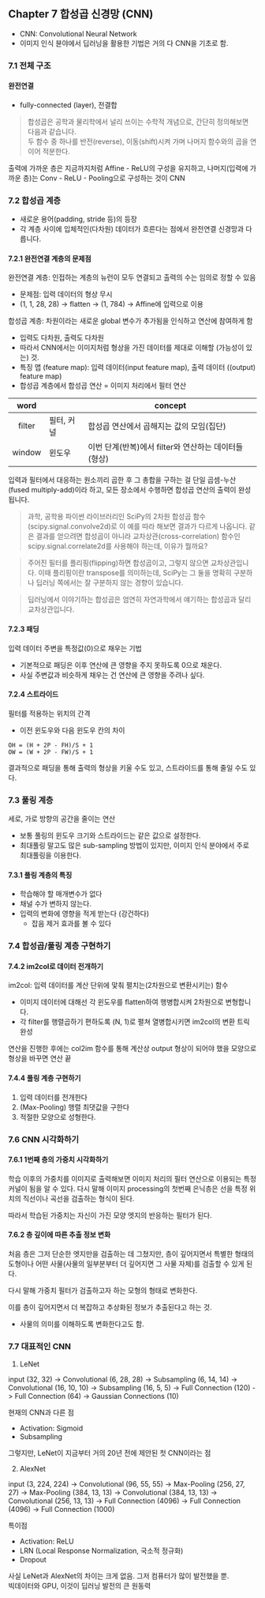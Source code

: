 ## Chapter 7 합성곱 신경망 (CNN)

- CNN: Convolutional Neural Network
- 이미지 인식 뷴야에서 딥러닝을 활용한 기법은 거의 다 CNN을 기초로 함.

### 7.1 전체 구조

#### 완전연결

- fully-connected (layer), 전결합

> 합성곱은 공학과 물리학에서 널리 쓰이는 수학적 개념으로, 간단히 정의해보면 다음과 같습니다.<br />두 함수 중 하나를 반전(reverse), 이동(shift)시켜 가며 나머지 함수와의 곱을 연이어 적분한다.

출력에 가까운 층은 지금까지처럼 Affine - ReLU의 구성을 유지하고, 나머지(입력에 가까운 층)는 Conv - ReLU - Pooling으로 구성하는 것이 CNN

### 7.2 합성곱 계층

- 새로운 용어(padding, stride 등)의 등장
- 각 계층 사이에 입체적인(다차원) 데이터가 흐른다는 점에서 완전연결 신경망과 다릅니다.

#### 7.2.1 완전연결 계층의 문제점

완전연결 계층: 인접하는 계층의 뉴런이 모두 연결되고 출력의 수는 임의로 정할 수 있음
- 문제점: 입력 데이터의 형상 무시
- (1, 1, 28, 28) -> flatten -> (1, 784) -> Affine에 입력으로 이용

합성곱 계층: 차원이라는 새로운 global 변수가 추가됨을 인식하고 연산에 참여하게 함
- 입력도 다차원, 출력도 다차원
- 따라서 CNN에서는 이미지처럼 형상을 가진 데이터를 제대로 이해할 (가능성이 있는) 것.
- 특징 맵 (feature map): 입력 데이터(input feature map), 출력 데이터 ((output) feature map)
- 합성곱 계층에서 합성곱 연산 = 이미지 처리에서 필터 연산

|  word  |            | concept                                               |
| :----: | ---------- | ----------------------------------------------------- |
| filter | 필터, 커널 | 합성곱 연산에서 곱해지는 값의 모임(집단)              |
| window | 윈도우     | 이번 단계(반복)에서 filter와 연산하는 데이터들 (형상) |

입력과 필터에서 대응하는 원소끼리 곱한 후 그 총합을 구하는 걸 단일 곱셈-누산 (fused multiply-add)이라 하고, 모든 장소에서 수행하면 합성곱 연산의 출력이 완성됩니다.

> 과학, 공학용 파이썬 라이브러리인 SciPy의 2차원 합성곱 함수(scipy.signal.convolve2d)로 이 예를 따라 해보면 결과가 다르게 나옵니다. 같은 결과를 얻으려면 합성곱이 아니라 교차상관(cross-correlation) 함수인 scipy.signal.correlate2d를 사용해야 하는데, 이유가 뭘까요?

> 주어진 필터를 플리핑(flipping)하면 합성곱이고, 그렇지 않으면 교차상관입니다. 이때 플리핑이란 transpose를 의미하는데, SciPy는 그 둘을 명확히 구분하나 딥러닝 쪽에서는 잘 구분하지 않는 경향이 있습니다.

> 딥러닝에서 이야기하는 합성곱은 엄연히 자연과학에서 얘기하는 합성곱과 달리 교차상관입니다.

<!-- 결과적으로 합성곱 또한 행렬곱을 극한으로 확장한 격이다. -->

#### 7.2.3 패딩

입력 데이터 주변을 특정값(0)으로 채우는 기법
- 기본적으로 패딩은 이후 연산에 큰 영향을 주지 못하도록 0으로 채운다.
- 사실 주변값과 비슷하게 채우는 건 연산에 큰 영향을 주려나 싶다.

#### 7.2.4 스트라이드

필터를 적용하는 위치의 간격
- 이전 윈도우와 다음 윈도우 칸의 차이

```
OH = (H + 2P - FH)/S + 1
OW = (W + 2P - FW)/S + 1
```

결과적으로 패딩을 통해 출력의 형상을 키울 수도 있고, 스트라이드를 통해 줄일 수도 있다.

### 7.3 풀링 계층

세로, 가로 방향의 공간을 줄이는 연산
- 보통 풀링의 윈도우 크기와 스트라이드는 같은 값으로 설정한다.
- 최대풀링 말고도 많은 sub-sampling 방법이 있지만, 이미지 인식 분야에서 주로 최대풀링을 이용한다.

#### 7.3.1 풀링 계층의 특징

- 학습해야 할 매개변수가 없다
- 채널 수가 변하지 않는다.
- 입력의 변화에 영향을 적게 받는다 (강건하다)
  - 잡음 제거 효과를 볼 수 있다

### 7.4 합성곱/풀링 계층 구현하기

#### 7.4.2 im2col로 데이터 전개하기

<!-- numpy에선 for 문을 사용하지 않는 것이 바람직 -->

im2col: 입력 데이터를 계산 단위에 맟춰 펼치는(2차원으로 변환시키는) 함수
- 이미지 데이터에 대해선 각 윈도우를 flatten하여 행병합시켜 2차원으로 변형합니다.
- 각 filter를 행렬곱하기 편하도록 (N, 1)로 펼쳐 열병합시키면 im2col의 변환 트릭 완성

연산을 진행한 후에는 col2im 함수를 통해 계산상 output 형상이 되어야 했을 모양으로 형상을 바꾸면 연산 끝

#### 7.4.4 풀링 계층 구현하기

1. 입력 데이터를 전개한다
2. (Max-Pooling) 행렬 최댓값을 구한다
3. 적절한 모양으로 성형한다.

### 7.6 CNN 시각화하기

#### 7.6.1 1번째 층의 가중치 시각화하기

학습 이후의 가중치를 이미지로 출력해보면 이미지 처리의 필터 연산으로 이용되는 특정 커널이 됨을 알 수 있다. 다시 말해 이미지 processing의 첫번째 은닉층은 선을 특정 위치의 직선이나 곡선을 검출하는 형식이 된다.

따라서 학습된 가중치는 자신이 가진 모양 엣지의 반응하는 필터가 된다.

#### 7.6.2 층 깊이에 따른 추출 정보 변화

처음 층은 그저 단순한 엣지만을 검출하는 데 그쳤지만, 층이 깊어지면서 특별한 형태의 도형이나 어떤 사물(사물의 일부분부터 더 깊어지면 그 사물 자체)를 검출할 수 있게 된다.

다시 말해 가중치 필터가 검출하고자 하는 모형의 형태로 변화한다.

이를 층이 깊어지면서 더 복잡하고 추상화된 정보가 추출된다고 하는 것.
- 사물의 의미를 이해하도록 변화한다고도 함.

### 7.7 대표적인 CNN

1. LeNet

input (32, 32) -> Convolutional (6, 28, 28) -> Subsampling (6, 14, 14) -> Convolutional (16, 10, 10) -> Subsampling (16, 5, 5) -> Full Connection (120) -> Full Connection (64) -> Gaussian Connections (10)

현재의 CNN과 다른 점

- Activation: Sigmoid
- Subsampling

그렇지만, LeNet이 지금부터 거의 20년 전에 제안된 첫 CNN이라는 점

2. AlexNet

input (3, 224, 224) -> Convolutional (96, 55, 55) -> Max-Pooling (256, 27, 27) -> Max-Pooling (384, 13, 13) -> Convolutional (384, 13, 13) -> Convolutional (256, 13, 13) -> Full Connection (4096) -> Full Connection (4096) -> Full Connection (1000)

특이점

- Activation: ReLU
- LRN (Local Response Normalization, 국소적 정규화)
- Dropout

사실 LeNet과 AlexNet의 차이는 크게 없음. 그저 컴퓨터가 많이 발전했을 뿐.<br />
빅데이터와 GPU, 이것이 딥러닝 발전의 큰 원동력
